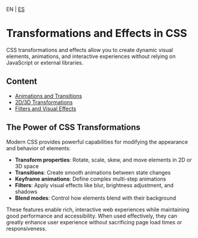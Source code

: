 <!-- MULTILANGUAJE MENU START -->
EN | [ES](https://lckpig.gitbook.io/es-practical-dev-handbook/css/transformations)
<!-- MULTILANGUAJE MENU END -->

# Transformations and Effects in CSS

CSS transformations and effects allow you to create dynamic visual elements, animations, and interactive experiences without relying on JavaScript or external libraries.

## Content

- [Animations and Transitions](animations-and-transitions.md)
- [2D/3D Transformations](2d-3d-transformations.md)
- [Filters and Visual Effects](filters-and-visual-effects.md)

## The Power of CSS Transformations

Modern CSS provides powerful capabilities for modifying the appearance and behavior of elements:

- **Transform properties**: Rotate, scale, skew, and move elements in 2D or 3D space
- **Transitions**: Create smooth animations between state changes
- **Keyframe animations**: Define complex multi-step animations
- **Filters**: Apply visual effects like blur, brightness adjustment, and shadows
- **Blend modes**: Control how elements blend with their background

These features enable rich, interactive web experiences while maintaining good performance and accessibility. When used effectively, they can greatly enhance user experience without sacrificing page load times or responsiveness. 
